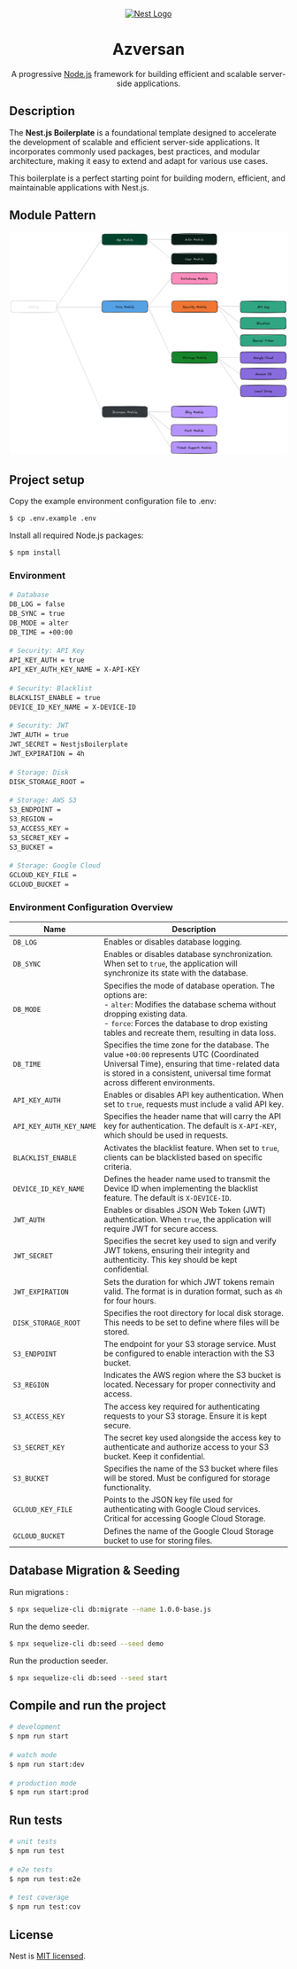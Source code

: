 <p align="center">
  <a href="http://nestjs.com/" target="blank"><img src="https://nestjs.com/img/logo-small.svg" width="120" alt="Nest Logo" /></a>
</p>

<h1 align="center">Azversan</h1>

<p align="center">A progressive <a href="http://nodejs.org" target="_blank">Node.js</a> framework for building efficient and scalable server-side applications.</p>

## Description

The **Nest.js Boilerplate** is a foundational template designed to accelerate the development of scalable and efficient server-side applications. It incorporates commonly used packages, best practices, and modular architecture, making it easy to extend and adapt for various use cases.

This boilerplate is a perfect starting point for building modern, efficient, and maintainable applications with Nest.js.

## Module Pattern

![Module Pattern](module-pattern.png)

## Project setup

Copy the example environment configuration file to .env:

```bash
$ cp .env.example .env
```

Install all required Node.js packages:

```bash
$ npm install
```

### Environment

```bash
# Database
DB_LOG = false
DB_SYNC = true
DB_MODE = alter
DB_TIME = +00:00

# Security: API Key
API_KEY_AUTH = true
API_KEY_AUTH_KEY_NAME = X-API-KEY

# Security: Blacklist
BLACKLIST_ENABLE = true
DEVICE_ID_KEY_NAME = X-DEVICE-ID

# Security: JWT
JWT_AUTH = true
JWT_SECRET = NestjsBoilerplate
JWT_EXPIRATION = 4h

# Storage: Disk
DISK_STORAGE_ROOT =

# Storage: AWS S3
S3_ENDPOINT =
S3_REGION =
S3_ACCESS_KEY =
S3_SECRET_KEY =
S3_BUCKET =

# Storage: Google Cloud
GCLOUD_KEY_FILE =
GCLOUD_BUCKET =
```

### Environment Configuration Overview

| **Name**                | **Description**                                                                                                                                                                                                                                |
| ----------------------- | ---------------------------------------------------------------------------------------------------------------------------------------------------------------------------------------------------------------------------------------------- |
| `DB_LOG`                | Enables or disables database logging.                                                                                                                                                                                                          |
| `DB_SYNC`               | Enables or disables database synchronization. When set to `true`, the application will synchronize its state with the database.                                                                                                                |
| `DB_MODE`               | Specifies the mode of database operation. The options are: <br> - `alter`: Modifies the database schema without dropping existing data. <br> - `force`: Forces the database to drop existing tables and recreate them, resulting in data loss. |
| `DB_TIME`               | Specifies the time zone for the database. The value `+00:00` represents UTC (Coordinated Universal Time), ensuring that time-related data is stored in a consistent, universal time format across different environments.                      |
| `API_KEY_AUTH`          | Enables or disables API key authentication. When set to `true`, requests must include a valid API key.                                                                                                                                         |
| `API_KEY_AUTH_KEY_NAME` | Specifies the header name that will carry the API key for authentication. The default is `X-API-KEY`, which should be used in requests.                                                                                                        |
| `BLACKLIST_ENABLE`      | Activates the blacklist feature. When set to `true`, clients can be blacklisted based on specific criteria.                                                                                                                                    |
| `DEVICE_ID_KEY_NAME`    | Defines the header name used to transmit the Device ID when implementing the blacklist feature. The default is `X-DEVICE-ID`.                                                                                                                  |
| `JWT_AUTH`              | Enables or disables JSON Web Token (JWT) authentication. When `true`, the application will require JWT for secure access.                                                                                                                      |
| `JWT_SECRET`            | Specifies the secret key used to sign and verify JWT tokens, ensuring their integrity and authenticity. This key should be kept confidential.                                                                                                  |
| `JWT_EXPIRATION`        | Sets the duration for which JWT tokens remain valid. The format is in duration format, such as `4h` for four hours.                                                                                                                            |
| `DISK_STORAGE_ROOT`     | Specifies the root directory for local disk storage. This needs to be set to define where files will be stored.                                                                                                                                |
| `S3_ENDPOINT`           | The endpoint for your S3 storage service. Must be configured to enable interaction with the S3 bucket.                                                                                                                                         |
| `S3_REGION`             | Indicates the AWS region where the S3 bucket is located. Necessary for proper connectivity and access.                                                                                                                                         |
| `S3_ACCESS_KEY`         | The access key required for authenticating requests to your S3 storage. Ensure it is kept secure.                                                                                                                                              |
| `S3_SECRET_KEY`         | The secret key used alongside the access key to authenticate and authorize access to your S3 bucket. Keep it confidential.                                                                                                                     |
| `S3_BUCKET`             | Specifies the name of the S3 bucket where files will be stored. Must be configured for storage functionality.                                                                                                                                  |
| `GCLOUD_KEY_FILE`       | Points to the JSON key file used for authenticating with Google Cloud services. Critical for accessing Google Cloud Storage.                                                                                                                   |
| `GCLOUD_BUCKET`         | Defines the name of the Google Cloud Storage bucket to use for storing files.                                                                                                                                                                  |

## Database Migration & Seeding

Run migrations :

```bash
$ npx sequelize-cli db:migrate --name 1.0.0-base.js
```

Run the demo seeder.

```bash
$ npx sequelize-cli db:seed --seed demo
```

Run the production seeder.

```bash
$ npx sequelize-cli db:seed --seed start
```

## Compile and run the project

```bash
# development
$ npm run start

# watch mode
$ npm run start:dev

# production mode
$ npm run start:prod
```

## Run tests

```bash
# unit tests
$ npm run test

# e2e tests
$ npm run test:e2e

# test coverage
$ npm run test:cov
```

## License

Nest is [MIT licensed](./LICENSE).

